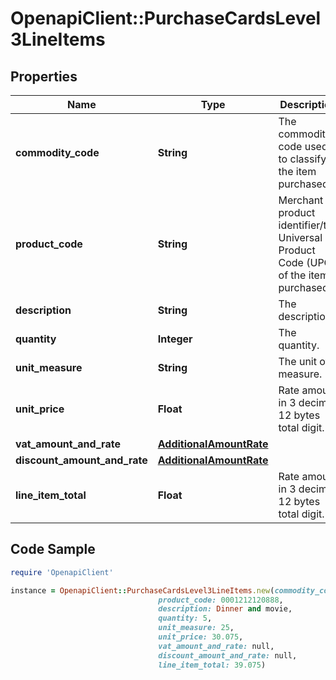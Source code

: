 # OpenapiClient::PurchaseCardsLevel3LineItems

## Properties

Name | Type | Description | Notes
------------ | ------------- | ------------- | -------------
**commodity_code** | **String** | The commodity code used to classify the item purchased. | [optional] 
**product_code** | **String** | Merchant product identifier/the Universal Product Code (UPC) of the item purchased. | [optional] 
**description** | **String** | The description. | [optional] 
**quantity** | **Integer** | The quantity. | [optional] 
**unit_measure** | **String** | The unit of measure. | [optional] 
**unit_price** | **Float** | Rate amount in 3 decimal 12 bytes total digit. | [optional] 
**vat_amount_and_rate** | [**AdditionalAmountRate**](AdditionalAmountRate.md) |  | [optional] 
**discount_amount_and_rate** | [**AdditionalAmountRate**](AdditionalAmountRate.md) |  | [optional] 
**line_item_total** | **Float** | Rate amount in 3 decimal 12 bytes total digit. | [optional] 

## Code Sample

```ruby
require 'OpenapiClient'

instance = OpenapiClient::PurchaseCardsLevel3LineItems.new(commodity_code: ab12,
                                 product_code: 0001212120888,
                                 description: Dinner and movie,
                                 quantity: 5,
                                 unit_measure: 25,
                                 unit_price: 30.075,
                                 vat_amount_and_rate: null,
                                 discount_amount_and_rate: null,
                                 line_item_total: 39.075)
```



